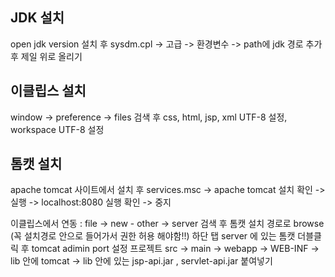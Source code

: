 <h2>JDK 설치 </h2>
open jdk version 설치 후 sysdm.cpl -> 고급 -> 환경변수 -> path에 jdk 경로 추가 후 제일 위로 올리기

<h2>이클립스 설치</h2>
window -> preference -> files 검색 후 css, html, jsp, xml UTF-8 설정, workspace UTF-8 설정

<h2>톰캣 설치 </h2>

apache tomcat 사이트에서 설치 후
services.msc -> apache tomcat 설치 확인 -> 실행 -> localhost:8080 실행 확인 -> 중지

이클립스에서 연동 : 
file -> new - other -> server 검색 후 톰캣 설치 경로로 browse (꼭 설치경로 안으로 들어가서 권한 허용 해야함!!)
하단 탭 server 에 있는 톰캣 더블클릭 후 tomcat adimin port 설정
프로젝트 src -> main -> webapp -> WEB-INF -> lib 안에 tomcat -> lib 안에 있는 jsp-api.jar , servlet-api.jar 붙여넣기

